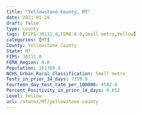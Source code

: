 ```yaml
---
title: "Yellowstone County, MT"
date: 2021-01-28
draft: false
type: county
tags: [FIPS:30111.0,FEMA:8.0,Small metro,Yellow]
categories: [MT]
County: Yellowstone County
State: MT
FIPS: 30111.0
FEMA_Region: 8.0
Population: 161300.0
NCHS_Urban_Rural_Classification: Small metro
Tests_in_prior_14_days: 7359.0
Fourteen_day_test_rate_per_100000: 4562.0
Percent_Positivity_in_prior_14_days: 0.052
Level: Yellow
url: /states/MT/yellowstone-county
---
```



